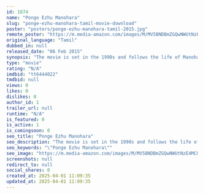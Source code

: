 ```yaml
---
id: 1874
name: "Ponge Ezhu Manohara"
slug: "ponge-ezhu-manohara-tamil-movie-download"
poster: "posters/ponge-ezhu-manohara-tamil-2015.jpg"
remote_poster: "https://m.media-amazon.com/images/M/MV5BNDBmZGQwNWUtNzE4MC00MTBmLWFjMmYtMGU0Y2E0MThkYTQ2XkEyXkFqcGdeQXVyMTU3NDgzNzM4._V1_SX300.jpg"
original_language: "Tamil"
dubbed_in: null
released_date: "06 Feb 2015"
synopsis: "The movie is set in the 1990s and follows the life of Manoharan, who is a milk vendor. Due to a tragic turn of events, Manoharan puts his whole family at risk, almost becoming an orphan in the process. This is when he comes to kno..."
type: "movie"
rating: "N/A"
imdbid: "tt6444022"
tmdbid: null
views: 0
likes: 0
dislikes: 0
author_id: 1
trailer_url: null
runtime: "N/A"
is_featured: 0
is_active: 1
is_comingsoon: 0
seo_title: "Ponge Ezhu Manohara"
seo_description: "The movie is set in the 1990s and follows the life of Manoharan, who is a milk vendor. Due to a tragic turn of events, Manoharan puts his whole family at risk, almost becoming an orphan in the process. This is when he comes to kno..."
seo_keywords: "\"Ponge Ezhu Manohara\""
seo_image: "https://m.media-amazon.com/images/M/MV5BNDBmZGQwNWUtNzE4MC00MTBmLWFjMmYtMGU0Y2E0MThkYTQ2XkEyXkFqcGdeQXVyMTU3NDgzNzM4._V1_SX300.jpg"
screenshots: null
redirect_to: null
social_shares: 0
created_at: 2025-04-01 11:09:35
updated_at: 2025-04-01 11:09:35
---
```


